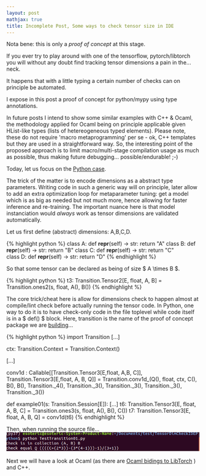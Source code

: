 ```yaml
---
layout: post
mathjax: true
title: Incomplete Post, Some ways to check tensor size in IDE
---
```

Nota bene: this is only a *proof of concept* at this stage.

If you ever try to play around with one of the tensorflow, pytorch/libtorch you will without any doubt find tracking tensor
dimensions a pain in the... neck.

It happens that with a little typing a certain number of checks can on principle be automated.

I expose in this post a proof of concept for python/mypy using type annotations.

In future posts I intend to show some similar examples with C++ & Ocaml, the methodology applied for Ocaml being on principle 
applicable given HList-like types (lists of hetereogeneous typed elements). Please note, 
these do not require 'macro metaprogramming' per se - ok, C++ templates but they are used in a straightforward way. 
So, the interesting point of the proposed approach is to limit macro/multi-stage compilation usage as much as possible, 
thus making future debugging... possible/endurable! ;-)

Today, let us focus on the [Python case](https://github.com/zeta1999/TensorDimCheckIDEPython).

The trick of the matter is to encode dimensions as a abstract type parameters. Writing code in such a generic way will 
on principle, later allow to add an extra optimization loop for metaparameter tuning: get a model which is as big as needed
but not much more, hence allowing for faster inference and re-training. The important nuance here is that model instanciation
would *always* work as tensor dimensions are validated automatically.

Let us first define (abstract) dimensions: A,B,C,D.

{% highlight python %}
class A:
    def __repr__(self) -> str:
        return "A"
class B:
    def __repr__(self) -> str:
        return "B"
class C:
    def __repr__(self) -> str:
        return "C"    
class D:
    def __repr__(self) -> str:
        return "D"
{% endhighlight %}

So that some tensor can be declared as being of size $ A \times B $.

{% highlight python %}
t3: Transition.Tensor2[E, float, A, B]
  = Transition.ones2(s, float, A(), B())
{% endhighlight %}

The core trick/cheat here is allow for dimensions check to happen almost at compile/lint check before actually running the 
tensor code.
In Python, one way to do it is to have check-only code in the file toplevel while code itself is in a $ def() $ block.
Here, transition is the name of the proof of concept package we are 
[building](https://github.com/zeta1999/TensorDimCheckIDEPython)...

{% highlight python %}
import Transition
[...]

ctx: Transition.Context = Transition.Context()

[...]

conv1d : Callable[[Transition.Tensor3[E,float, A,B, C]],
    Transition.Tensor3[E,float, A, B, Q]] 
    = Transition.conv1d_(Q(), 
    float, ctx, C(), B(), B(), 
    Transition._4(), 
    Transition._3(), 
    Transition._3(), 
    Transition._3(), 
    Transition._3()) 

def example01(s: Transition.Session[E]):
    [...]
    t6: Transition.Tensor3[E, float, A, B, C] 
    = Transition.ones3(s, float, A(), B(), C())
    t7: Transition.Tensor3[E, float, A, B, Q] = conv1d(t6)
{% endhighlight %}

Then, when running the source file...
![Run python](RunPython.png)

Next we will have a look at Ocaml (as there are [Ocaml bidings to LibTorch](https://github.com/LaurentMazare/ocaml-torch) ) and
C++.
